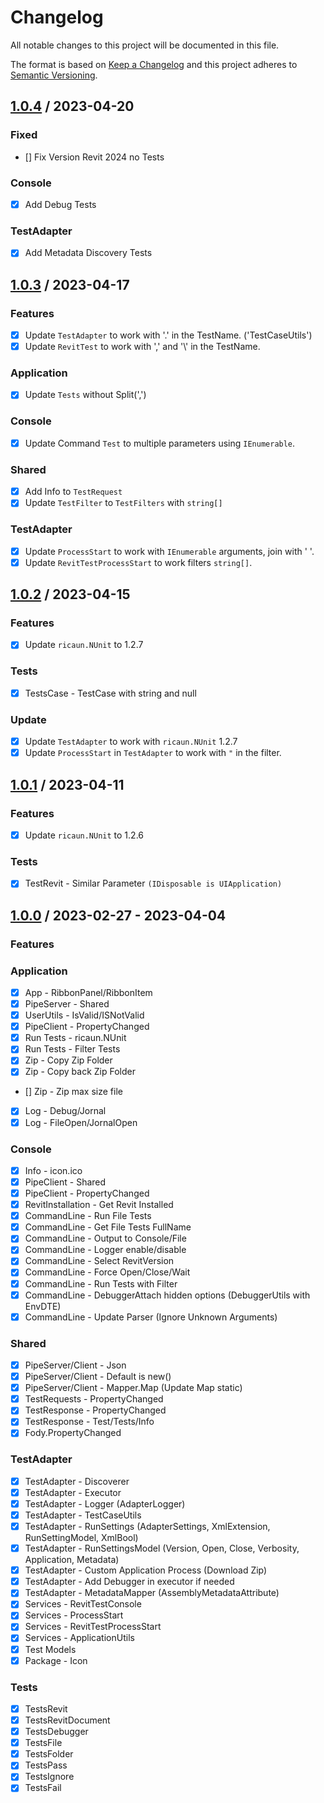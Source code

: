# Changelog
All notable changes to this project will be documented in this file.

The format is based on [Keep a Changelog](http://keepachangelog.com/en/1.0.0/)
and this project adheres to [Semantic Versioning](http://semver.org/spec/v2.0.0.html).

## [1.0.4] / 2023-04-20
### Fixed
- [] Fix Version Revit 2024 no Tests
### Console
- [x] Add Debug Tests
### TestAdapter
- [x] Add Metadata Discovery Tests

## [1.0.3] / 2023-04-17
### Features
- [x] Update `TestAdapter` to work with '.' in the TestName. ('TestCaseUtils') 
- [x] Update `RevitTest` to work with ',' and '\\' in the TestName.
### Application
- [x] Update `Tests` without Split(',')
### Console
- [x] Update Command `Test` to multiple parameters using `IEnumerable`.
### Shared
- [x] Add Info to `TestRequest`
- [x] Update `TestFilter` to `TestFilters` with `string[]`
### TestAdapter
- [x] Update `ProcessStart` to work with `IEnumerable` arguments, join with ' '.
- [x] Update `RevitTestProcessStart` to work filters `string[]`. 

## [1.0.2] / 2023-04-15
### Features
- [x] Update `ricaun.NUnit` to 1.2.7
### Tests
- [x] TestsCase - TestCase with string and null
### Update
- [x] Update `TestAdapter` to work with `ricaun.NUnit` 1.2.7
- [x] Update `ProcessStart` in `TestAdapter` to work with `"` in the filter.

## [1.0.1] / 2023-04-11
### Features
- [x] Update `ricaun.NUnit` to 1.2.6
### Tests
- [x] TestRevit - Similar Parameter `(IDisposable is UIApplication)`

## [1.0.0] / 2023-02-27 - 2023-04-04
### Features
### Application
- [x] App - RibbonPanel/RibbonItem
- [x] PipeServer - Shared
- [x] UserUtils - IsValid/ISNotValid
- [x] PipeClient - PropertyChanged
- [x] Run Tests - ricaun.NUnit
- [x] Run Tests - Filter Tests
- [x] Zip - Copy Zip Folder
- [x] Zip - Copy back Zip Folder
- [] Zip - Zip max size file
- [x] Log - Debug/Jornal
- [x] Log - FileOpen/JornalOpen
### Console
- [x] Info - icon.ico
- [x] PipeClient - Shared
- [x] PipeClient - PropertyChanged
- [x] RevitInstallation - Get Revit Installed
- [x] CommandLine - Run File Tests
- [x] CommandLine - Get File Tests FullName
- [x] CommandLine - Output to Console/File
- [x] CommandLine - Logger enable/disable
- [x] CommandLine - Select RevitVersion
- [x] CommandLine - Force Open/Close/Wait
- [x] CommandLine - Run Tests with Filter
- [x] CommandLine - DebuggerAttach hidden options (DebuggerUtils with EnvDTE)
- [x] CommandLine - Update Parser (Ignore Unknown Arguments)
### Shared
- [x] PipeServer/Client - Json
- [x] PipeServer/Client - Default is new()
- [x] PipeServer/Client - Mapper.Map (Update Map static)
- [x] TestRequests - PropertyChanged
- [x] TestResponse - PropertyChanged
- [x] TestResponse - Test/Tests/Info
- [x] Fody.PropertyChanged
### TestAdapter
- [x] TestAdapter - Discoverer
- [x] TestAdapter - Executor
- [x] TestAdapter - Logger (AdapterLogger)
- [x] TestAdapter - TestCaseUtils
- [x] TestAdapter - RunSettings (AdapterSettings, XmlExtension, RunSettingModel, XmlBool)
- [x] TestAdapter - RunSettingsModel (Version, Open, Close, Verbosity, Application, Metadata)
- [x] TestAdapter - Custom Application Process (Download Zip)
- [x] TestAdapter - Add Debugger in executor if needed
- [X] TestAdapter - MetadataMapper (AssemblyMetadataAttribute)
- [x] Services - RevitTestConsole
- [x] Services - ProcessStart
- [x] Services - RevitTestProcessStart
- [x] Services - ApplicationUtils
- [x] Test Models
- [x] Package - Icon
### Tests
- [x] TestsRevit
- [x] TestsRevitDocument
- [x] TestsDebugger
- [x] TestsFile
- [x] TestsFolder
- [x] TestsPass
- [x] TestsIgnore
- [x] TestsFail

[vNext]: ../../compare/1.0.0...HEAD
[1.0.4]: ../../compare/1.0.3...1.0.4
[1.0.3]: ../../compare/1.0.2...1.0.3
[1.0.2]: ../../compare/1.0.1...1.0.2
[1.0.1]: ../../compare/1.0.0...1.0.1
[1.0.0]: ../../compare/1.0.0